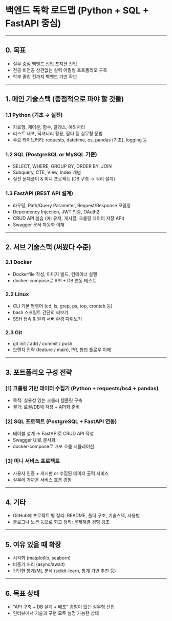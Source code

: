 # 백엔드 독학 로드맵 (Python + SQL + FastAPI 중심)

---

## 0. 목표

- 실무 중심 백엔드 신입 포지션 진입
- 전공 비전공 상관없는 실력 어필형 포트폴리오 구축
- 학부 졸업 전까지 백엔드 기반 확보

---

## 1. 메인 기술스택 (중점적으로 파야 할 것들)

### 1.1 Python (기초 → 실전)
- 자료형, 제어문, 함수, 클래스, 예외처리
- 리스트 내포, 딕셔너리 활용, 람다 등 실무형 문법
- 주요 라이브러리: requests, datetime, os, pandas (기초), logging 등

### 1.2 SQL (PostgreSQL or MySQL 기준)
- SELECT, WHERE, GROUP BY, ORDER BY, JOIN
- Subquery, CTE, View, Index 개념
- 실전 문제풀이 & 미니 프로젝트 (DB 구축 → 쿼리 설계)

### 1.3 FastAPI (REST API 설계)
- 라우팅, Path/Query Parameter, Request/Response 모델링
- Dependency Injection, JWT 인증, OAuth2
- CRUD API 실습 (예: 유저, 게시글, 크롤링 데이터 저장 API)
- Swagger 문서 자동화 이해

---

## 2. 서브 기술스택 (써봤다 수준)

### 2.1 Docker
- Dockerfile 작성, 이미지 빌드, 컨테이너 실행
- docker-compose로 API + DB 연동 테스트

### 2.2 Linux
- CLI 기본 명령어 (cd, ls, grep, ps, top, crontab 등)
- bash 스크립트 간단히 써보기
- SSH 접속 & 원격 서버 환경 다뤄보기

### 2.3 Git
- git init / add / commit / push
- 브랜치 전략 (feature / main), PR, 협업 플로우 이해

---

## 3. 포트폴리오 구성 전략

### [1] 크롤링 기반 데이터 수집기 (Python + requests/bs4 + pandas)
- 목적: 실용성 있는 크롤러 템플릿 구축
- 결과: 로컬/DB에 저장 + API화 준비

### [2] SQL 프로젝트 (PostgreSQL + FastAPI 연동)
- 테이블 설계 → FastAPI로 CRUD API 작성
- Swagger UI로 문서화
- docker-compose로 배포 흐름 시뮬레이션

### [3] 미니 서비스 프로젝트
- 사용자 인증 + 게시판 or 수집된 데이터 출력 서비스
- 실무에 가까운 서비스 흐름 경험

---

## 4. 기타

- GitHub에 프로젝트 별 정리: README, 폴더 구조, 기술스택, 사용법
- 블로그나 노션 등으로 회고 정리: 문제해결 경험 강조

---

## 5. 여유 있을 때 확장

- 시각화 (matplotlib, seaborn)
- 비동기 처리 (async/await)
- 간단한 통계/ML 분석 (scikit-learn, 통계 기반 추천 등)

---

## 6. 목표 상태

- "API 구축 + DB 설계 + 배포" 경험이 있는 실무형 신입
- 인터뷰에서 기술과 구현 모두 설명 가능한 상태
